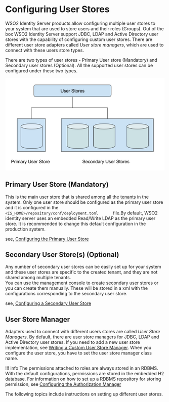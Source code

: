 # Configuring User Stores

WSO2 Identity Server products allow configuring multiple user stores to your system that
are used to store users and their roles (Groups). Out of the box WSO2
Identity Server support JDBC, LDAP and Active Directory user stores with the
capability of configuring custom user stores. There are different user
store adapters called *User store managers*, which are used to connect
with these users store types.

There are two types of user stores - Primary User store (Mandatory) and
Secondary user stores (Optional). All the supported user stores can be
configured under these two types.

![user-store-types](../assets/img/using-wso2-identity-server/user-store-types.png) 

## Primary User Store (Mandatory)

This is the main user store that is shared among all the
[tenants](../../administer/introduction-to-multitenancy)
in the system. Only one user store should be configured as the primary
user store and it is configured in the
`         <IS_HOME>/repository/conf/deployment.toml       ` file.By default,
WSO2 identity server uses an embedded Read/Write LDAP as the primary user store.
It is recommended to change this default configuration in the production
system.

see, [Configuring the Primary User Store](../../setup/configuring-the-primary-user-store)

## Secondary User Store(s) (Optional)

Any number of secondary user stores can be easily set up for your system
and these user stores are specific to the created tenant, and they are
not shared among multiple tenants.  
You can use the management console to create secondary user stores or
you can create them manually. These will be stored in a xml with the
configurations corresponding to the secondary user store.

see, [Configuring a Secondary User Store](../../setup/configuring-secondary-user-stores)

## User Store Manager

Adapters used to connect with different users stores are called *User
Store Managers*. By default, there are user store managers for JDBC,
LDAP and Active Directory user stores. If you need to add a new user
store implementation, see [Writing a Custom User Store
Manager](../../setup/writing-a-custom-user-store-manager). When you configure the
user store, you have to set the user store manager class name.

!!! info 
    The permissions attached to roles are always stored in an RDBMS. With
    the default configurations, permissions are stored in the embedded H2
    database. For information on how to set up a RDBMS repository for
    storing permission, see [Configuring the Authorization
    Manager](../../setup/configuring-the-authorization-manager)

The following topics include instructions on setting up different user stores.